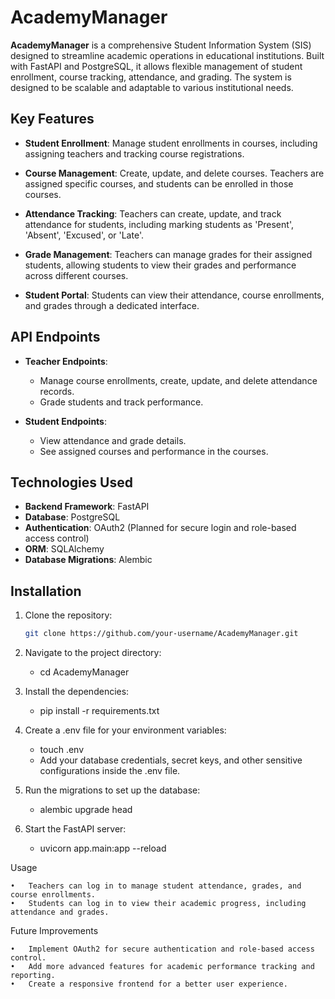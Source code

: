 # AcademyManager

**AcademyManager** is a comprehensive Student Information System (SIS) designed to streamline academic operations in educational institutions. Built with FastAPI and PostgreSQL, it allows flexible management of student enrollment, course tracking, attendance, and grading. The system is designed to be scalable and adaptable to various institutional needs.

## Key Features

- **Student Enrollment**: Manage student enrollments in courses, including assigning teachers and tracking course registrations.
  
- **Course Management**: Create, update, and delete courses. Teachers are assigned specific courses, and students can be enrolled in those courses.

- **Attendance Tracking**: Teachers can create, update, and track attendance for students, including marking students as 'Present', 'Absent', 'Excused', or 'Late'.

- **Grade Management**: Teachers can manage grades for their assigned students, allowing students to view their grades and performance across different courses.

- **Student Portal**: Students can view their attendance, course enrollments, and grades through a dedicated interface.

## API Endpoints

- **Teacher Endpoints**:
  - Manage course enrollments, create, update, and delete attendance records.
  - Grade students and track performance.

- **Student Endpoints**:
  - View attendance and grade details.
  - See assigned courses and performance in the courses.

## Technologies Used

- **Backend Framework**: FastAPI
- **Database**: PostgreSQL
- **Authentication**: OAuth2 (Planned for secure login and role-based access control)
- **ORM**: SQLAlchemy
- **Database Migrations**: Alembic

## Installation

1. Clone the repository:
   ```bash
   git clone https://github.com/your-username/AcademyManager.git

2.	Navigate to the project directory:
    - cd AcademyManager
  	
3.	Install the dependencies:
     - pip install -r requirements.txt

4.	Create a .env file for your environment variables:
     - touch .env
     - Add your database credentials, secret keys, and other sensitive configurations inside the .env file.

5.	Run the migrations to set up the database:
    - alembic upgrade head

6.	Start the FastAPI server:
    - uvicorn app.main:app --reload


Usage

	•	Teachers can log in to manage student attendance, grades, and course enrollments.
	•	Students can log in to view their academic progress, including attendance and grades.

Future Improvements

	•	Implement OAuth2 for secure authentication and role-based access control.
	•	Add more advanced features for academic performance tracking and reporting.
	•	Create a responsive frontend for a better user experience.
